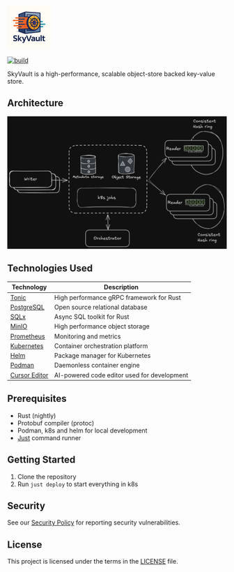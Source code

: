 ![Skyvault Logo](docs/small.png)

[![build](https://github.com/dynoinc/skyvault-rs/actions/workflows/build.yml/badge.svg?branch=main)](https://github.com/dynoinc/skyvault-rs/actions/workflows/build.yml)

SkyVault is a high-performance, scalable object-store backed key-value store.

## Architecture

![SkyVault Architecture](docs/arch.png)

## Technologies Used

| Technology                                   | Description                                                   |
|----------------------------------------------|---------------------------------------------------------------|
| [Tonic](https://github.com/hyperium/tonic)   | High performance gRPC framework for Rust                      |
| [PostgreSQL](https://www.postgresql.org/)    | Open source relational database                               |
| [SQLx](https://github.com/launchbadge/sqlx)  | Async SQL toolkit for Rust                                    |
| [MinIO](https://min.io/)                     | High performance object storage                               |
| [Prometheus](https://prometheus.io/)         | Monitoring and metrics                                        |
| [Kubernetes](https://kubernetes.io/)         | Container orchestration platform                              |
| [Helm](https://helm.sh/)                     | Package manager for Kubernetes                                |
| [Podman](https://podman.io/)                 | Daemonless container engine                                   |
| [Cursor Editor](https://cursor.sh/)          | AI-powered code editor used for development                   |

## Prerequisites

- Rust (nightly)
- Protobuf compiler (protoc)
- Podman, k8s and helm for local development
- [Just](https://github.com/casey/just) command runner

## Getting Started

1. Clone the repository
2. Run `just deploy` to start everything in k8s

## Security

See our [Security Policy](SECURITY.md) for reporting security vulnerabilities.

## License

This project is licensed under the terms in the [LICENSE](LICENSE) file.
